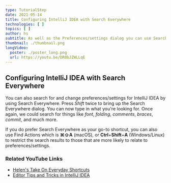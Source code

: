 ```yaml
---
type: TutorialStep
date: 2021-05-14
title: Configuring IntelliJ IDEA with Search Everywhere
technologies: [ ]
topics: [ ]
author: hs
subtitle: As well as the Preferences/settings dialog you can use Search Everywhere to make IntelliJ IDEA your own
thumbnail: ./thumbnail.png
longVideo:
  poster: ./poster_long.png
  url: https://youtu.be/DR0bJZWLLqE
---
```


## Configuring IntelliJ IDEA with Search Everywhere
You can also search for and change preferences/settings for IntelliJ IDEA by using Search Everywhere. Press *Shift* twice to bring up the Search Everywhere dialog. You can now type in what you're looking for. Once again, we could search for things like _font_, _folding_, _comments_, _braces_, _commit_, and much more.

If you do prefer Search Everywhere as your go-to shortcut, you can also use Find Actions which is **⌘⇧A** (macOS), or **Ctrl**+**Shift**+**A** (Windows/Linux) to restrict the search results to those that are more likely to relate to preferences/settings.

### Related YouTube Links
- [Helen's Take On Everyday Shortcuts](https://www.youtube.com/watch?v=matPBmotxvY)
- [Editor Tips and Tricks in IntelliJ IDEA](https://www.youtube.com/watch?v=JEpeHNsWIMk)
